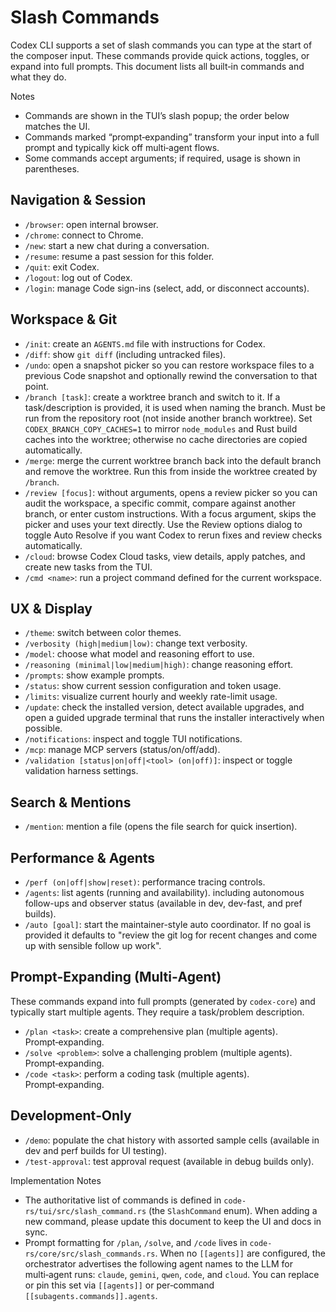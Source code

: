 # Slash Commands

Codex CLI supports a set of slash commands you can type at the start of the
composer input. These commands provide quick actions, toggles, or expand into
full prompts. This document lists all built‑in commands and what they do.

Notes

- Commands are shown in the TUI’s slash popup; the order below matches the UI.
- Commands marked “prompt‑expanding” transform your input into a full prompt and
  typically kick off multi‑agent flows.
- Some commands accept arguments; if required, usage is shown in parentheses.

## Navigation & Session

- `/browser`: open internal browser.
- `/chrome`: connect to Chrome.
- `/new`: start a new chat during a conversation.
- `/resume`: resume a past session for this folder.
- `/quit`: exit Codex.
- `/logout`: log out of Codex.
- `/login`: manage Code sign-ins (select, add, or disconnect accounts).

## Workspace & Git

- `/init`: create an `AGENTS.md` file with instructions for Codex.
- `/diff`: show `git diff` (including untracked files).
- `/undo`: open a snapshot picker so you can restore workspace files to a
  previous Code snapshot and optionally rewind the conversation to that point.
- `/branch [task]`: create a worktree branch and switch to it. If a
  task/description is provided, it is used when naming the branch. Must be run
  from the repository root (not inside another branch worktree). Set
  `CODEX_BRANCH_COPY_CACHES=1` to mirror `node_modules` and Rust build caches
  into the worktree; otherwise no cache directories are copied automatically.
- `/merge`: merge the current worktree branch back into the default branch and
  remove the worktree. Run this from inside the worktree created by `/branch`.
- `/review [focus]`: without arguments, opens a review picker so you can audit
  the workspace, a specific commit, compare against another branch, or enter
  custom instructions. With a focus argument, skips the picker and uses your
  text directly. Use the Review options dialog to toggle Auto Resolve if you
  want Codex to rerun fixes and review checks automatically.
- `/cloud`: browse Codex Cloud tasks, view details, apply patches, and create
  new tasks from the TUI.
- `/cmd <name>`: run a project command defined for the current workspace.

## UX & Display

- `/theme`: switch between color themes.
- `/verbosity (high|medium|low)`: change text verbosity.
- `/model`: choose what model and reasoning effort to use.
- `/reasoning (minimal|low|medium|high)`: change reasoning effort.
- `/prompts`: show example prompts.
- `/status`: show current session configuration and token usage.
- `/limits`: visualize current hourly and weekly rate-limit usage.
- `/update`: check the installed version, detect available upgrades, and open a
  guided upgrade terminal that runs the installer interactively when possible.
- `/notifications`: inspect and toggle TUI notifications.
- `/mcp`: manage MCP servers (status/on/off/add).
- `/validation [status|on|off|<tool> (on|off)]`: inspect or toggle validation
  harness settings.

## Search & Mentions

- `/mention`: mention a file (opens the file search for quick insertion).

## Performance & Agents

- `/perf (on|off|show|reset)`: performance tracing controls.
- `/agents`: list agents (running and availability).
  including autonomous follow-ups and observer status (available in dev,
  dev-fast, and pref builds).
- `/auto [goal]`: start the maintainer-style auto coordinator. If no goal is
  provided it defaults to "review the git log for recent changes and come up
  with sensible follow up work".

## Prompt‑Expanding (Multi‑Agent)

These commands expand into full prompts (generated by `codex-core`) and
typically start multiple agents. They require a task/problem description.

- `/plan <task>`: create a comprehensive plan (multiple agents). Prompt‑expanding.
- `/solve <problem>`: solve a challenging problem (multiple agents). Prompt‑expanding.
- `/code <task>`: perform a coding task (multiple agents). Prompt‑expanding.

## Development‑Only

- `/demo`: populate the chat history with assorted sample cells (available in
  dev and perf builds for UI testing).
- `/test-approval`: test approval request (available in debug builds only).

Implementation Notes

- The authoritative list of commands is defined in
  `code-rs/tui/src/slash_command.rs` (the `SlashCommand` enum). When adding a
  new command, please update this document to keep the UI and docs in sync.
- Prompt formatting for `/plan`, `/solve`, and `/code` lives in
  `code-rs/core/src/slash_commands.rs`.
  When no `[[agents]]` are configured, the orchestrator advertises the
  following agent names to the LLM for multi‑agent runs: `claude`, `gemini`,
  `qwen`, `code`, and `cloud`. You can replace or pin this set via `[[agents]]`
  or per‑command `[[subagents.commands]].agents`.

